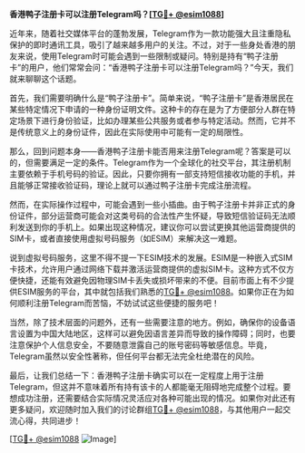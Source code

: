 **香港鸭子注册卡可以注册Telegram吗？[[TG💪+ @esim1088](https://t.me/s/esim1088)]**

近年来，随着社交媒体平台的蓬勃发展，Telegram作为一款功能强大且注重隐私保护的即时通讯工具，吸引了越来越多用户的关注。不过，对于一些身处香港的朋友来说，使用Telegram时可能会遇到一些限制或疑问。特别是持有“鸭子注册卡”的用户，他们常常会问：“香港鸭子注册卡可以注册Telegram吗？”今天，我们就来聊聊这个话题。

首先，我们需要明确什么是“鸭子注册卡”。简单来说，“鸭子注册卡”是香港居民在某些特定情况下申请的一种身份证明文件。这种卡的存在是为了方便部分人群在特定场景下进行身份验证，比如办理某些公共服务或者参与特定活动。然而，它并不是传统意义上的身份证件，因此在实际使用中可能有一定的局限性。

那么，回到问题本身——香港鸭子注册卡能否用来注册Telegram呢？答案是可以的，但需要满足一定的条件。Telegram作为一个全球化的社交平台，其注册机制主要依赖于手机号码的验证。因此，只要你拥有一部支持短信接收功能的手机，并且能够正常接收验证码，理论上就可以通过鸭子注册卡完成注册流程。

然而，在实际操作过程中，可能会遇到一些小插曲。由于鸭子注册卡并非正式的身份证件，部分运营商可能会对这类号码的合法性产生怀疑，导致短信验证码无法顺利发送到你的手机上。如果出现这种情况，建议你可以尝试更换其他运营商提供的SIM卡，或者直接使用虚拟号码服务（如ESIM）来解决这一难题。

说到虚拟号码服务，这里不得不提一下ESIM技术的发展。ESIM是一种嵌入式SIM卡技术，允许用户通过网络下载并激活运营商提供的虚拟SIM卡。这种方式不仅方便快捷，还能有效避免因物理SIM卡丢失或损坏带来的不便。目前市面上有不少提供ESIM服务的平台，其中就包括我们熟悉的[TG💪+ @esim1088](https://t.me/s/esim1088)。如果你正在为如何顺利注册Telegram而苦恼，不妨试试这些便捷的服务吧！

当然，除了技术层面的问题外，还有一些需要注意的地方。例如，确保你的设备语言设置为中国大陆地区，这样可以避免因语言差异而导致的操作障碍；同时，也要注意保护个人信息安全，不要随意泄露自己的账号密码等敏感信息。毕竟，Telegram虽然以安全性著称，但任何平台都无法完全杜绝潜在的风险。

最后，让我们总结一下：香港鸭子注册卡确实可以在一定程度上用于注册Telegram，但这并不意味着所有持有该卡的人都能毫无阻碍地完成整个过程。要想成功注册，还需要结合实际情况灵活应对各种可能出现的情况。如果你对此还有更多疑问，欢迎随时加入我们的讨论群组[TG💪+ @esim1088](https://t.me/s/esim1088)，与其他用户一起交流心得，共同进步！

[[TG💪+ @esim1088](https://t.me/s/esim1088) ![Image](https://i.postimg.cc/4NQfJmqS/Snipaste-2025-05-13-00-14-12.png)]
